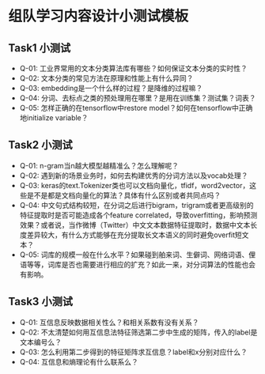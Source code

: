 # 组队学习内容设计小测试模板

## Task1 小测试
* Q-01: 工业界常用的文本分类算法库有哪些？如何保证文本分类的实时性？
* Q-02: 文本分类的常见方法在原理和性能上有什么异同？
* Q-03: embedding是一个什么样的过程？是降维的过程嘛？
* Q-04: 分词、去标点之类的预处理用在哪里？是用在训练集？测试集？词表？
* Q-05: 怎样正确的在tensorflow中restore model？如何在tensorflow中正确地initialize variable？


## Task2 小测试

* Q-01: n-gram当n越大模型越精准么？怎么理解呢？
* Q-02: 遇到新的场景业务时，如何去构建优秀的分词方法以及vocab处理？
* Q-03: keras的text.Tokenizer类也可以文档向量化，tfidf，word2vector，这些是不是都是文档向量化的算法？具体有什么区别或者共同点吗？
* Q-04: 中文句式结构较短，在分词之后进行bigram，trigram或者更高级别的特征提取时是否可能造成各个feature correlated，导致overfitting，影响预测效果？或者说，当作微博（Twitter）中文文本数据特征提取时，数据中文本长度差异较大，有什么方式能够在充分提取长文本语义的同时避免overfit短文本？
* Q-05: 词库的规模一般在什么水平？如果碰到舶来词、生僻词、网络词语、俚语等等，词库是否也需要进行相应的扩充？如此一来，对分词算法的性能也会有影响。


## Task3 小测试


* Q-01: 互信息反映数据相关性么？和相关系数有没有关系？
* Q-02: 不太清楚如何用互信息法特征筛选第二步中生成的矩阵，传入的label是文本编号么？
* Q-03: 怎么利用第二步得到的特征矩阵求互信息？label和x分别对应什么？
* Q-04: 互信息和熵理论有什么联系么？

  